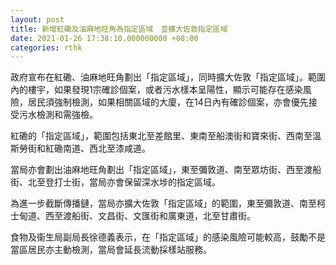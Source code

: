 ```yaml
---
layout: post
title: 新增紅磡及油麻地旺角為指定區域　並擴大佐敦指定區域
date: 2021-01-26 17:38:10.000000000 +08:00
categories: rthk
---
```


政府宣布在紅磡、油麻地旺角劃出「指定區域」，同時擴大佐敦「指定區域」。範圍內的樓宇，如果發現1宗確診個案，或者污水樣本呈陽性，顯示可能存在感染風險，居民須強制檢測，如果相關區域的大廈，在14日內有確診個案，亦會優先接受污水檢測和需強檢。

紅磡的「指定區域」，範圍包括東北至差館里、東南至船澳街和寶來街、西南至溫斯勞街和紅磡南道、西北至漆咸道。

當局亦會劃出油麻地旺角劃出「指定區域」，東至彌敦道、南至眾坊街、西至渡船街、北至登打士街，當局亦會保留深水埗的指定區域。

為進一步截斷傳播鏈，當局亦擴大佐敦「指定區域」的範圍，東至彌敦道、南至柯士甸道、西至渡船街、文昌街、文匯街和廣東道，北至甘肅街。
 
食物及衞生局副局長徐德義表示，在「指定區域」的感染風險可能較高，鼓勵不是當區居民亦主動檢測，當局會延長流動採樣站服務。
